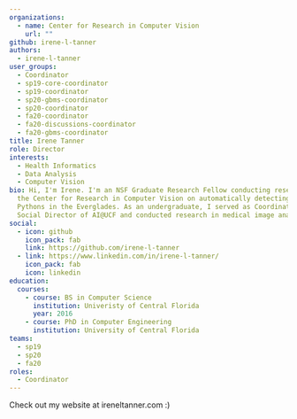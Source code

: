 ```yaml
---
organizations:
  - name: Center for Research in Computer Vision
    url: ""
github: irene-l-tanner
authors:
  - irene-l-tanner
user_groups:
  - Coordinator
  - sp19-core-coordinator
  - sp19-coordinator
  - sp20-gbms-coordinator
  - sp20-coordinator
  - fa20-coordinator
  - fa20-discussions-coordinator
  - fa20-gbms-coordinator
title: Irene Tanner
role: Director
interests:
  - Health Informatics
  - Data Analysis
  - Computer Vision
bio: Hi, I'm Irene. I'm an NSF Graduate Research Fellow conducting research in
  the Center for Research in Computer Vision on automatically detecting Burmese
  Pythons in the Everglades. As an undergraduate, I served as Coordinator and
  Social Director of AI@UCF and conducted research in medical image analysis.
social:
  - icon: github
    icon_pack: fab
    link: https://github.com/irene-l-tanner
  - link: https://www.linkedin.com/in/irene-l-tanner/
    icon_pack: fab
    icon: linkedin
education:
  courses:
    - course: BS in Computer Science
      institution: Univeristy of Central Florida
      year: 2016
    - course: PhD in Computer Engineering
      institution: University of Central Florida
teams:
  - sp19
  - sp20
  - fa20
roles:
  - Coordinator
---
```

Check out my website at ireneltanner.com :)